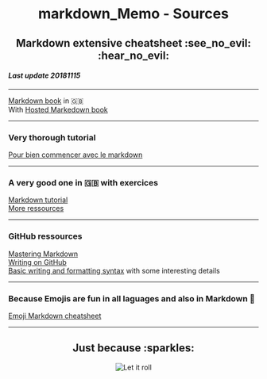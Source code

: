 <h1 align="center">markdown_Memo - Sources</h1>
<h2 align="center">Markdown extensive cheatsheet :see_no_evil: :hear_no_evil:</h2>
  
  
#### _Last update 20181115_

---
 
[Markdown book](https://github.com/GitbookIO/markdown) in :gb:    
With [Hosted Markedown book](https://www.gitbook.io/book/GitBookIO/markdown)    

---

### Very thorough tutorial
[Pour bien commencer avec le markdown](https://blog.wax-o.com/2014/04/tutoriel-un-guide-pour-bien-commencer-avec-markdown/)

---

### A very good one in :gb: with exercices
[Markdown tutorial](https://www.markdowntutorial.com/)  
[More ressources](https://www.markdowntutorial.com/conclusion/)

---

### GitHub ressources
[Mastering Markdown](https://guides.github.com/features/mastering-markdown/)  
[Writing on GitHub](https://help.github.com/categories/writing-on-github/)  
[Basic writing and formatting syntax](https://help.github.com/articles/basic-writing-and-formatting-syntax/) with some interesting details

---

### Because Emojis are fun in all laguages and also in Markdown :sparkling_heart:
[Emoji Markdown cheatsheet](https://www.webpagefx.com/tools/emoji-cheat-sheet/)

---

<h2 align="center">Just because :sparkles:</h2>

<p align="center"><img src="https://media.giphy.com/media/zwF9GvnNF7mG4/giphy.gif" alt="Let it roll")</p>
